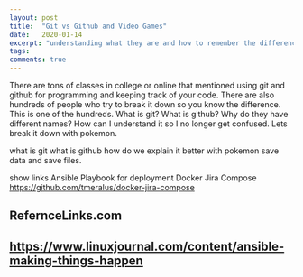 ```yaml
---
layout: post
title:  "Git vs Github and Video Games"
date:   2020-01-14
excerpt: "understanding what they are and how to remember the difference"
tags:
comments: true
---
```


There are tons of classes in college or online that mentioned using git and github for programming and keeping track of your code. There are also hundreds of people who try to break it down so you know the difference. This is one of the hundreds. What is git? What is github? Why do they have different names? How can I understand it so I no longer get confused. Lets break it down with pokemon.




what is git
what is github
how do we explain it better with pokemon
save data and save files.

show links
Ansible Playbook for deployment
Docker Jira Compose  https://github.com/tmeralus/docker-jira-compose

## RefernceLinks.com
## https://www.linuxjournal.com/content/ansible-making-things-happen
